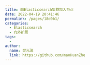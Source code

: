 ```yaml
---
title: 向Elasticsearch集群加入节点
date: 2022-04-19 20:41:46
permalink: /pages/18d0b1/
categories:
  - Elasticsearch
  - 向外扩展
tags:
  - 
author: 
  name: 樊光瑞
  link: https://github.com/maoHuanZhe
---
```

